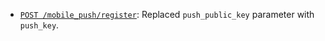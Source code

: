 * [`POST /mobile_push/register`](/api/register-push-device): Replaced
  `push_public_key` parameter with `push_key`.
